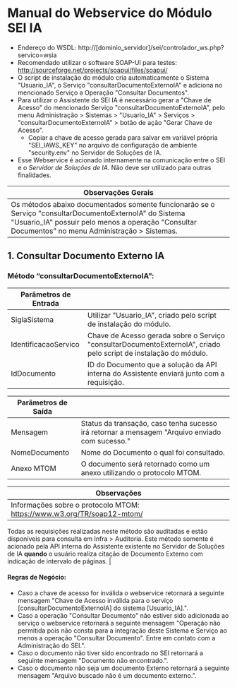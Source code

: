 # Manual do Webservice do Módulo SEI IA

 * Endereço do WSDL: http://[dominio_servidor]/sei/controlador_ws.php?servico=wsia 
 * Recomendado utilizar o software SOAP-UI para testes: http://sourceforge.net/projects/soapui/files/soapui/
 * O script de instalação do módulo cria automaticamente o Sistema "Usuario_IA", o Serviço "consultarDocumentoExternoIA" e adiciona no mencionado Serviço a Operação "Consultar Documentos".
 * Para utilizar o Assistente do SEI IA é necessário gerar a "Chave de Acesso" do mencionado Serviço "consultarDocumentoExternoIA", pelo menu Administração > Sistemas > "Usuario_IA" > Serviços > "consultarDocumentoExternoIA" > botão de ação "Gerar Chave de Acesso".
    - Copiar a chave de acesso gerada para salvar em variável própria "SEI_IAWS_KEY" no arquivo de configuração de ambiente "security.env" no Servidor de Soluções de IA.
 * Esse Webservice é acionado internamente na comunicação entre o SEI e o *Servidor de Soluções de IA*. Não deve ser utilizado para outras finalidades.
 
| Observações Gerais |
| ---- |
| Os métodos abaixo documentados somente funcionarão se o Serviço "consultarDocumentoExternoIA" do Sistema "Usuario_IA" possuir pelo menos a operação "Consultar Documentos" no menu Administração > Sistemas. |

## 1. Consultar Documento Externo IA

### Método “consultarDocumentoExternoIA”:

| Parâmetros de Entrada |  |
| ---- | ---- |
| SiglaSistema | Utilizar "Usuario_IA", criado pelo script de instalação do módulo. |
| IdentificacaoServico | Chave de Acesso gerada sobre o Serviço "consultarDocumentoExternoIA", criado pelo script de instalação do módulo. |
| IdDocumento | ID do Documento que a solução da API interna do Assistente enviará junto com a requisição.|

| Parâmetros de Saída |  |
| ---- | ---- |
| Mensagem | Status da transação, caso tenha sucesso irá retornar a mensagem "Arquivo enviado com sucesso." |
| NomeDocumento | Nome do Documento o qual foi consultado. |
| Anexo MTOM | O documento será retornado como um anexo utilizando o protocolo MTOM. |

| Observações |
| ---- |
| Informações sobre o protocolo MTOM: https://www.w3.org/TR/soap12-mtom/
Todas as requisições realizadas neste método são auditadas e estão disponíveis para consulta em Infra > Auditoria.
Este método somente é acionado pela API interna do Assistente existente no Servidor de Soluções de IA **quando** o usuário realiza citação de Documento Externo com indicação de intervalo de páginas. |

#### Regras de Negócio:
 * Caso a chave de acesso for inválida o webservice retornará a seguinte mensagem "Chave de Acesso inválida para o serviço [consultarDocumentoExternoIA] do sistema [Usuario_IA].".
 * Caso a operação "Consultar Documento" não estiver sido adicionada ao serviço o webservice retornará a seguinte mensagem "Operação não permitida pois não consta para a integração deste Sistema e Serviço ao menos a operação "Consultar Documento". Entre em contato com a Administração do SEI.".
 * Caso o documento não tiver sido encontrado no SEI retornará a seguinte mensagem "Documento não encontrado.".
 * Caso o documento não seja um documento Externo retornará a seguinte mensagem "Arquivo buscado não é um documento externo.".
